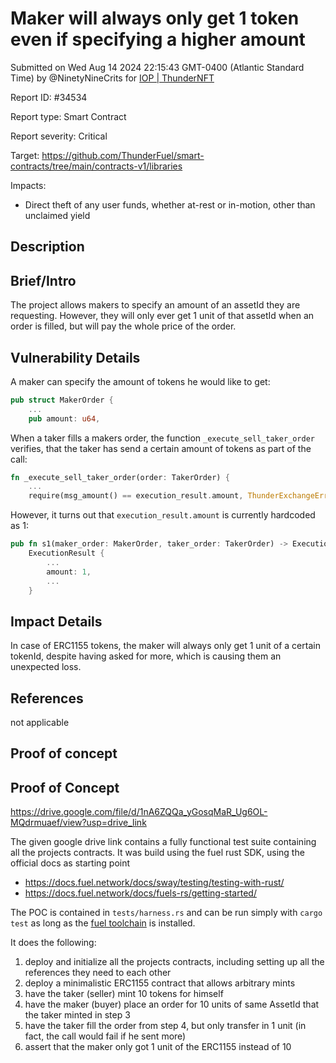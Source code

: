 
# Maker will always only get 1 token even if specifying a higher amount

Submitted on Wed Aug 14 2024 22:15:43 GMT-0400 (Atlantic Standard Time) by @NinetyNineCrits for [IOP | ThunderNFT](https://immunefi.com/bounty/thundernft-iop/)

Report ID: #34534

Report type: Smart Contract

Report severity: Critical

Target: https://github.com/ThunderFuel/smart-contracts/tree/main/contracts-v1/libraries

Impacts:
- Direct theft of any user funds, whether at-rest or in-motion, other than unclaimed yield

## Description
## Brief/Intro

The project allows makers to specify an amount of an assetId they are requesting. However, they will only ever get 1 unit of that assetId when an order is filled, but will pay the whole price of the order.

## Vulnerability Details

A maker can specify the amount of tokens he would like to get:

```rust
pub struct MakerOrder {
    ...
    pub amount: u64,
```

When a taker fills a makers order, the function `_execute_sell_taker_order` verifies, that the taker has send a certain amount of tokens as part of the call:

```rust
fn _execute_sell_taker_order(order: TakerOrder) {
    ...
    require(msg_amount() == execution_result.amount, ThunderExchangeErrors::AmountMismatched);
```

However, it turns out that `execution_result.amount` is currently hardcoded as 1:

```rust
pub fn s1(maker_order: MakerOrder, taker_order: TakerOrder) -> ExecutionResult {
    ExecutionResult {
        ...
        amount: 1,
        ...
    }
```

## Impact Details
In case of ERC1155 tokens, the maker will always only get 1 unit of a certain tokenId, despite having asked for more, which is causing them an unexpected loss.

## References
not applicable
        
## Proof of concept
## Proof of Concept

https://drive.google.com/file/d/1nA6ZQQa_yGosqMaR_Ug6OL-MQdrmuaef/view?usp=drive_link

The given google drive link contains a fully functional test suite containing all the projects contracts. It was build using the fuel rust SDK, using the official docs as starting point
- https://docs.fuel.network/docs/sway/testing/testing-with-rust/
- https://docs.fuel.network/docs/fuels-rs/getting-started/

The POC is contained in `tests/harness.rs` and can be run simply with `cargo test` as long as the  [fuel toolchain](https://docs.fuel.network/guides/installation/) is installed.

It does the following:
1. deploy and initialize all the projects contracts, including setting up all the references they need to each other
2. deploy a minimalistic ERC1155 contract that allows arbitrary mints
3. have the taker (seller) mint 10 tokens for himself
4. have the maker (buyer) place an order for 10 units of same AssetId that the taker minted in step 3
5. have the taker fill the order from step 4, but only transfer in 1 unit (in fact, the call would fail if he sent more)
6. assert that the maker only got 1 unit of the ERC1155 instead of 10